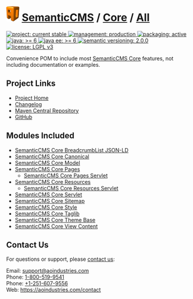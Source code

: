 # [<img src="ao-logo.png" alt="AO Logo" width="35" height="40">](https://aoindustries.com/) [SemanticCMS](https://semanticcms.com/) / [Core](https://semanticcms.com/core/) / [All](https://semanticcms.com/core/all/)
<p>
	<a href="https://aoindustries.com/life-cycle#project-current-stable">
		<img src="https://semanticcms.com/ao-badges/project-current-stable.svg" alt="project: current stable" />
	</a>
	<a href="https://aoindustries.com/life-cycle#management-production">
		<img src="https://semanticcms.com/ao-badges/management-production.svg" alt="management: production" />
	</a>
	<a href="https://aoindustries.com/life-cycle#packaging-active">
		<img src="https://semanticcms.com/ao-badges/packaging-active.svg" alt="packaging: active" />
	</a>
	<br />
	<a href="https://docs.oracle.com/javase/6/docs/api/">
		<img src="https://semanticcms.com/ao-badges/java-6.svg" alt="java: &gt;= 6" />
	</a>
	<a href="https://docs.oracle.com/javaee/6/api/">
		<img src="https://semanticcms.com/ao-badges/javaee-6.svg" alt="java ee: &gt;= 6" />
	</a>
	<a href="http://semver.org/spec/v2.0.0.html">
		<img src="https://semanticcms.com/ao-badges/semver-2.0.0.svg" alt="semantic versioning: 2.0.0" />
	</a>
	<a href="https://www.gnu.org/licenses/lgpl-3.0">
		<img src="https://semanticcms.com/ao-badges/license-lgpl-3.0.svg" alt="license: LGPL v3" />
	</a>
</p>

Convenience POM to include most [SemanticCMS Core](https://semanticcms.com/core/) features, not including documentation or examples.

## Project Links
* [Project Home](https://semanticcms.com/core/all/)
* [Changelog](https://semanticcms.com/core/all/changelog)
* [Maven Central Repository](https://search.maven.org/#search%7Cgav%7C1%7Cg:%22com.semanticcms%22%20AND%20a:%22semanticcms-core-all%22)
* [GitHub](https://github.com/aoindustries/semanticcms-core-all)

## Modules Included
* [SemanticCMS Core BreadcrumbList JSON-LD](https://semanticcms.com/core/breadcrumblist-json-ld/)
* [SemanticCMS Core Canonical](https://semanticcms.com/core/canonical/)
* [SemanticCMS Core Model](https://semanticcms.com/core/model/)
* [SemanticCMS Core Pages](https://semanticcms.com/core/pages/)
    * [SemanticCMS Core Pages Servlet](https://semanticcms.com/core/pages/servlet/)
* [SemanticCMS Core Resources](https://semanticcms.com/core/resources/)
    * [SemanticCMS Core Resources Servlet](https://semanticcms.com/core/resources/servlet/)
* [SemanticCMS Core Servlet](https://semanticcms.com/core/servlet/)
* [SemanticCMS Core Sitemap](https://semanticcms.com/core/sitemap/)
* [SemanticCMS Core Style](https://semanticcms.com/core/style/)
* [SemanticCMS Core Taglib](https://semanticcms.com/core/taglib/)
* [SemanticCMS Core Theme Base](https://semanticcms.com/core/theme-base/)
* [SemanticCMS Core View Content](https://semanticcms.com/core/view-content/)

## Contact Us
For questions or support, please [contact us](https://aoindustries.com/contact):

Email: [support@aoindustries.com](mailto:support@aoindustries.com)  
Phone: [1-800-519-9541](tel:1-800-519-9541)  
Phone: [+1-251-607-9556](tel:+1-251-607-9556)  
Web: https://aoindustries.com/contact
